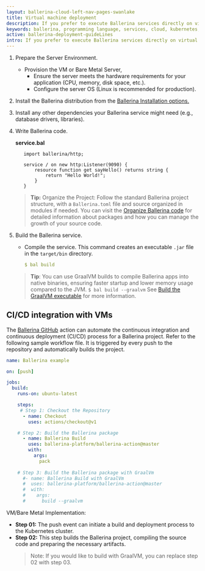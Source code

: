 ```yaml
---
layout: ballerina-cloud-left-nav-pages-swanlake
title: Virtual machine deployment
description: If you prefer to execute Ballerina services directly on virtual machines (VMs) or bare metal servers without using containerization, you can follow these steps to set up and run your services in a production environment, 
keywords: ballerina, programming language, services, cloud, kubernetes, docker
active: ballerina-deployment-guideLines
intro: If you prefer to execute Ballerina services directly on virtual machines (VMs) or bare metal servers without using containerization, you can follow these steps to set up and run your services in a production environment, 
---
```


1. Prepare the Server Environment.
    - Provision the VM or Bare Metal Server,
      - Ensure the server meets the hardware requirements for your application (CPU, memory, disk space, etc.).
      - Configure the server OS (Linux is recommended for production).

2. Install the Ballerina distribution from the [Ballerina Installation options.](https://ballerina.io/downloads/)

3. Install any other dependencies your Ballerina service might need (e.g., database drivers, libraries).

4. Write Ballerina code.

      **service.bal**
      ```ballerina
         import ballerina/http;
            
         service / on new http:Listener(9090) {
             resource function get sayHello() returns string {
                 return "Hello World!";
             }
         }
      ```
   > **Tip:** Organize the Project: Follow the standard Ballerina project structure, with a `Ballerina.toml` file and source organized in modules if needed. You can visit the [Organize Ballerina code](https://ballerina.io/learn/organize-ballerina-code/) for detailed information about packages and how you can manage the growth of your source code.
   
5. Build the Ballerina service.
    
    - Compile the service. This command creates an executable `.jar` file in the `target/bin` directory.
      ```yaml
      $ bal build
      ```
   > **Tip**: You can use GraalVM builds to compile Ballerina apps into native binaries, ensuring faster startup and lower memory usage compared to the JVM.
         ```
         $ bal build --graalvm
         ```
         See [Build the GraalVM executable](https://ballerina.io/learn/build-the-executable-locally/) for more information.

## CI/CD integration with VMs

The [Ballerina GitHub](https://github.com/ballerina-platform/ballerina-action) action can automate the continuous integration and continuous deployment (CI/CD) process for a Ballerina project. Refer to the following sample workflow file. It is triggered by every push to the repository and automatically builds the project.
```yaml
name: Ballerina example

on: [push]

jobs:
  build:
    runs-on: ubuntu-latest

    steps:
	 # Step 1: Checkout the Repository
      - name: Checkout
        uses: actions/checkout@v1

	# Step 2: Build the Ballerina package
      - name: Ballerina Build
        uses: ballerina-platform/ballerina-action@master
        with:
          args: 
            pack
          
    # Step 3: Build the Ballerina package with GraalVm
      #- name: Ballerina Build with GraalVm
      #  uses: ballerina-platform/ballerina-action@master
      #  with:
      #    args: 
      #      build --graalvm
```
VM/Bare Metal Implementation:
- **Step 01:** The push event can initiate a build and deployment process to the Kubernetes cluster.
- **Step 02:** This step builds the Ballerina project, compiling the source code and preparing the necessary artifacts.
    >Note: If you would like to build with GraalVM, you can replace step 02 with step 03.
